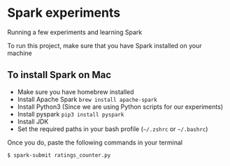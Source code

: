 # Spark experiments

Running a few experiments and learning Spark

To run this project, make sure that you have Spark installed on your machine

## To install Spark on Mac
* Make sure you have homebrew installed
* Install Apache Spark `brew install apache-spark`
* Install Python3 (Since we are using Python scripts for our experiments)
* Install pyspark `pip3 install pyspark`
* Install JDK
* Set the required paths in your bash profile (`~/.zshrc` or `~/.bashrc`)

Once you do, paste the following commands in your terminal

```bash
$ spark-submit ratings_counter.py
```
